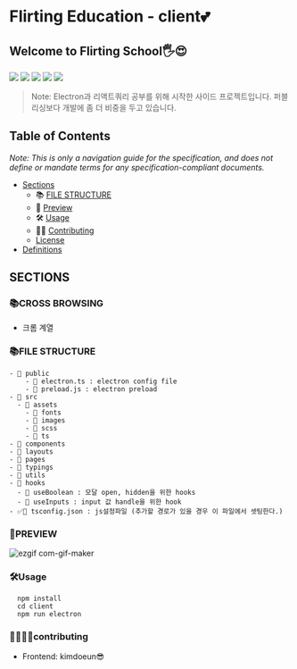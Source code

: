 # Flirting Education - client💕
## Welcome to Flirting School🖐😍

<img src="https://img.shields.io/badge/npm-EF9421?style=for-the-badge&logo=Npm&logoColor=white"> <img src="https://img.shields.io/badge/React-1D1D1D?style=for-the-badge&logo=React&logoColor=#0371B5"> <img src="https://img.shields.io/badge/ReactQuery-9D1620?style=for-the-badge&logo=ReactQuery&logoColor=white"> <img src="https://img.shields.io/badge/Electron-002050?style=for-the-badge&logo=Electron&logoColor=white"> <img src="https://img.shields.io/badge/Node.js-FFFFFF?style=for-the-badge&logo=Node.js&logoColor=#339933">

> Note: Electron과 리액트쿼리 공부를 위해 시작한 사이드 프로젝트입니다. 퍼블리싱보다 개발에 좀 더 비중을 두고 있습니다.


## Table of Contents

_Note: This is only a navigation guide for the specification, and does not define or mandate terms for any specification-compliant documents._

- [Sections](#sections)
  - 📚 [FILE STRUCTURE](#file-structure)
  - 👀 [Preview](#preview)
  - 🛠 [Usage](#usage)
  - 👧‍👦 [Contributing](#contributing)
  - [License](#license)
- [Definitions](#definitions)

## SECTIONS

### 📚CROSS BROWSING

- 크롬 계열

### 📚FILE STRUCTURE

```
- 📂 public
    - 📄 electron.ts : electron config file
    - 📄 preload.js : electron preload
- 📂 src
  - 📂 assets
    - 📂 fonts
    - 📂 images
    - 📂 scss
    - 📂 ts
- 📂 components
- 📂 layouts
- 📂 pages
- 📂 typings
- 📂 utils
- 📂 hooks
  - 📄 useBoolean : 모달 open, hidden을 위한 hooks
  - 📄 useInputs : input 값 handle을 위한 hook
- ✅📄 tsconfig.json : js설정파일 (추가할 경로가 있을 경우 이 파일에서 셋팅한다.)
```


### 👀PREVIEW

![ezgif com-gif-maker](https://user-images.githubusercontent.com/57129686/192136718-c8bec531-4f0a-4d49-aac1-98c6215df769.gif)


### 🛠Usage

```
  npm install
  cd client
  npm run electron
```

### 👩‍👩‍👧‍👦contributing

- Frontend: kimdoeun😎
